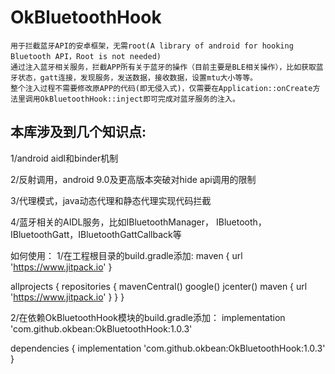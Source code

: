 # OkBluetoothHook
```
用于拦截蓝牙API的安卓框架，无需root(A library of android for hooking Bluetooth API，Root is not needed)
通过注入蓝牙相关服务，拦截APP所有关于蓝牙的操作（目前主要是BLE相关操作），比如获取蓝牙状态，gatt连接，发现服务，发送数据，接收数据，设置mtu大小等等。
整个注入过程不需要修改原APP的代码(即无侵入式)，仅需要在Application::onCreate方法里调用OkBluetoothHook::inject即可完成对蓝牙服务的注入。
```


## 本库涉及到几个知识点:



1/android aidl和binder机制

2/反射调用，android 9.0及更高版本突破对hide api调用的限制

3/代理模式，java动态代理和静态代理实现代码拦截

4/蓝牙相关的AIDL服务，比如IBluetoothManager， IBluetooth，IBluetoothGatt，IBluetoothGattCallback等


如何使用：
1/在工程根目录的build.gradle添加:
maven { url 'https://www.jitpack.io' }

allprojects {
    repositories {
        mavenCentral()
        google()
        jcenter()
        maven { url 'https://www.jitpack.io' }
    }
}

2/在依赖OkBluetoothHook模块的build.gradle添加：
implementation 'com.github.okbean:OkBluetoothHook:1.0.3'

dependencies {
    implementation 'com.github.okbean:OkBluetoothHook:1.0.3'
}
